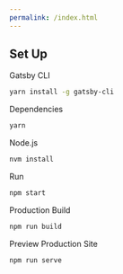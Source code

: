 ```yaml
---
permalink: /index.html
---
```


## Set Up

Gatsby CLI

```sh
yarn install -g gatsby-cli
```

Dependencies

```sh
yarn
```

Node.js

```sh
nvm install
```

Run

```sh
npm start
```

Production Build

```sh
npm run build
```

Preview Production Site

```sh
npm run serve
```
